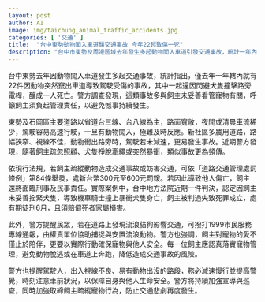 ```yaml
---
layout: post
author: AI
image: img/taichung_animal_traffic_accidents.jpg
categories: [ '交通' ]
title:  "台中東勢動物闖入車道釀交通事故 今年22起致傷一死"
description: "台中市東勢及周邊區域去年發生多起動物闖入車道引發交通事故，統計一年內有22件因動物突衝車道造成駕駛傷亡，包括一起為閃避犬隻撞電桿致命意外。警方追查多與飼主未妥善看管寵物有關，呼籲飼主做好動物管理避免憾事再生。現行法規明定，飼主若疏縱動物致事故，除罰鍰外，還可能面臨刑事、民事責任。警方也提醒民眾遇流浪動物可通報1999協助安置，駕駛行經動物易出沒路段要減速注意，以確保交通安全。"
---
```

台中東勢去年因動物闖入車道發生多起交通事故，統計指出，僅去年一年轄內就有22件因動物突然竄出車道導致駕駛受傷的事故，其中一起還因閃避犬隻撞擊路旁電桿，釀成一人死亡。警方調查發現，這類事故多與飼主未妥善看管寵物有關，呼籲飼主須負起管理責任，以避免憾事持續發生。

東勢及石岡區主要道路以省道台三線、台八線為主，路面寬敞，夜間或清晨車流稀少，駕駛容易高速行駛，一旦有動物闖入，極難及時反應。新社區多農用道路，路幅狹窄、視線不佳，動物衝出路旁時，駕駛若未減速，更易發生事故。近期警方發現，隨著飼主疏忽照顧、犬隻掙脫牽繩或突然暴衝，類似事故更為頻傳。

依現行法規，若飼主疏縱動物造成交通事故或妨害交通，可依「道路交通管理處罰條例」第84條舉發，處新台幣300元至600元罰鍰。若因此導致他人傷亡，飼主還將面臨刑事及民事責任。實際案例中，台中地方法院近期一件判決，認定因飼主未妥善拴緊犬隻，導致機車騎士撞上暴衝犬隻身亡，飼主被判過失致死罪成立，處有期徒刑6月，且須賠償死者家屬損害。

此外，警方提醒民眾，若在道路上發現流浪貓狗影響交通，可撥打1999市民服務專線通報，由權責單位協助捕捉與安置流浪動物。警方也強調，飼主對寵物的愛不僅止於陪伴，更要以實際行動確保寵物與他人安全。每一位飼主應認真落實寵物管理，避免動物脫逃或在車道上奔跑，降低造成交通事故的風險。

警方也提醒駕駛人，出入視線不良、易有動物出沒的路段，務必減速慢行並提高警覺，時刻注意車前狀況，以保障自身與他人生命安全。警方將持續加強宣導與巡查，同時加強取締飼主疏縱寵物行為，防止交通悲劇再度發生。
